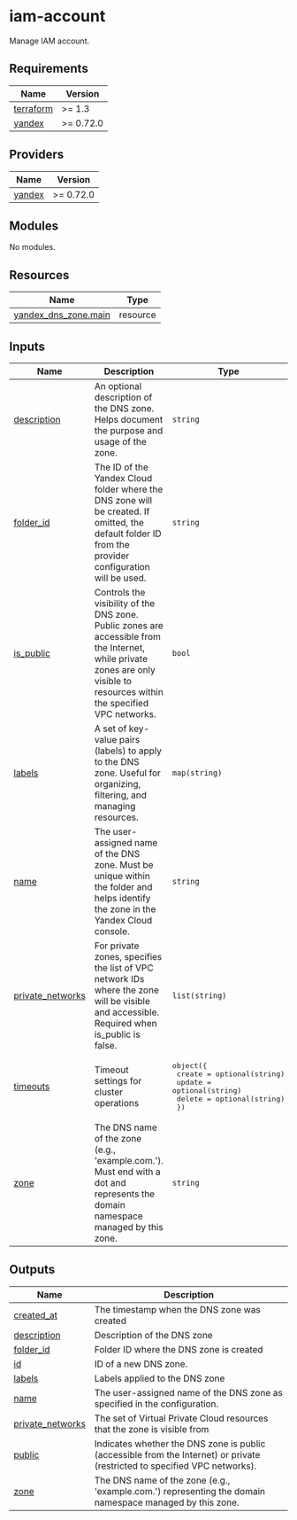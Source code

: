 # iam-account

Manage IAM account.


<!-- BEGIN_TF_DOCS -->
## Requirements

| Name | Version |
|------|---------|
| <a name="requirement_terraform"></a> [terraform](#requirement\_terraform) | >= 1.3 |
| <a name="requirement_yandex"></a> [yandex](#requirement\_yandex) | >= 0.72.0 |

## Providers

| Name | Version |
|------|---------|
| <a name="provider_yandex"></a> [yandex](#provider\_yandex) | >= 0.72.0 |

## Modules

No modules.

## Resources

| Name | Type |
|------|------|
| [yandex_dns_zone.main](https://registry.terraform.io/providers/yandex-cloud/yandex/latest/docs/resources/dns_zone) | resource |

## Inputs

| Name | Description | Type | Default | Required |
|------|-------------|------|---------|:--------:|
| <a name="input_description"></a> [description](#input\_description) | An optional description of the DNS zone. Helps document the purpose and usage of the zone. | `string` | `""` | no |
| <a name="input_folder_id"></a> [folder\_id](#input\_folder\_id) | The ID of the Yandex Cloud folder where the DNS zone will be created. If omitted, the default folder ID from the provider configuration will be used. | `string` | `null` | no |
| <a name="input_is_public"></a> [is\_public](#input\_is\_public) | Controls the visibility of the DNS zone. Public zones are accessible from the Internet, while private zones are only visible to resources within the specified VPC networks. | `bool` | `false` | no |
| <a name="input_labels"></a> [labels](#input\_labels) | A set of key-value pairs (labels) to apply to the DNS zone. Useful for organizing, filtering, and managing resources. | `map(string)` | `{}` | no |
| <a name="input_name"></a> [name](#input\_name) | The user-assigned name of the DNS zone. Must be unique within the folder and helps identify the zone in the Yandex Cloud console. | `string` | n/a | yes |
| <a name="input_private_networks"></a> [private\_networks](#input\_private\_networks) | For private zones, specifies the list of VPC network IDs where the zone will be visible and accessible. Required when is\_public is false. | `list(string)` | `[]` | no |
| <a name="input_timeouts"></a> [timeouts](#input\_timeouts) | Timeout settings for cluster operations | <pre>object({<br/>    create = optional(string)<br/>    update = optional(string)<br/>    delete = optional(string)<br/>  })</pre> | `null` | no |
| <a name="input_zone"></a> [zone](#input\_zone) | The DNS name of the zone (e.g., 'example.com.'). Must end with a dot and represents the domain namespace managed by this zone. | `string` | n/a | yes |

## Outputs

| Name | Description |
|------|-------------|
| <a name="output_created_at"></a> [created\_at](#output\_created\_at) | The timestamp when the DNS zone was created |
| <a name="output_description"></a> [description](#output\_description) | Description of the DNS zone |
| <a name="output_folder_id"></a> [folder\_id](#output\_folder\_id) | Folder ID where the DNS zone is created |
| <a name="output_id"></a> [id](#output\_id) | ID of a new DNS zone. |
| <a name="output_labels"></a> [labels](#output\_labels) | Labels applied to the DNS zone |
| <a name="output_name"></a> [name](#output\_name) | The user-assigned name of the DNS zone as specified in the configuration. |
| <a name="output_private_networks"></a> [private\_networks](#output\_private\_networks) | The set of Virtual Private Cloud resources that the zone is visible from |
| <a name="output_public"></a> [public](#output\_public) | Indicates whether the DNS zone is public (accessible from the Internet) or private (restricted to specified VPC networks). |
| <a name="output_zone"></a> [zone](#output\_zone) | The DNS name of the zone (e.g., 'example.com.') representing the domain namespace managed by this zone. |
<!-- END_TF_DOCS -->
